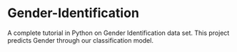 # Gender-Identification
A complete tutorial in Python on Gender Identification data set. This project predicts Gender through our classification model.

